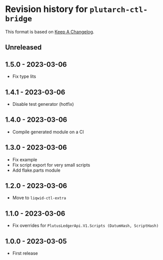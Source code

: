 # Revision history for `plutarch-ctl-bridge`

This format is based on [Keep A Changelog](https://keepachangelog.com/en/1.0.0).

## Unreleased

## 1.5.0 - 2023-03-06

- Fix type lits

## 1.4.1 - 2023-03-06

- Disable test generator (hotfix)

## 1.4.0 - 2023-03-06

- Compile generated module on a CI

## 1.3.0 - 2023-03-06

- Fix example
- Fix script export for very small scripts
- Add flake.parts module

## 1.2.0 - 2023-03-06

- Move to `liqwid-ctl-extra`

## 1.1.0 - 2023-03-06

- Fix overrides for `PlutusLedgerApi.V1.Scripts (DatumHash, ScriptHash)`

## 1.0.0 - 2023-03-05

- First release
